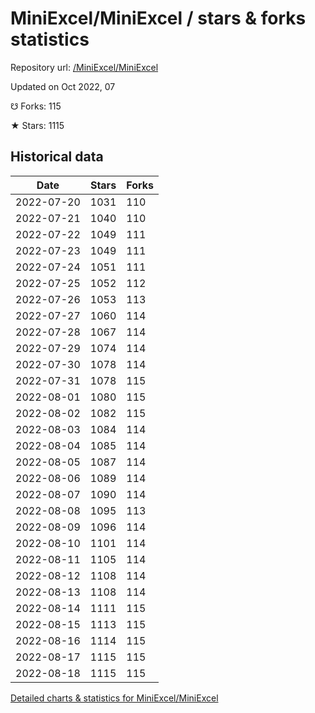 # MiniExcel/MiniExcel / stars & forks statistics

Repository url: [/MiniExcel/MiniExcel](https://github.com/MiniExcel/MiniExcel)

Updated on Oct 2022, 07

☋ Forks: 115

★ Stars: 1115

## Historical data
| Date | Stars | Forks |
|------|-------|-------|
| 2022-07-20 | 1031 | 110 | 
| 2022-07-21 | 1040 | 110 | 
| 2022-07-22 | 1049 | 111 | 
| 2022-07-23 | 1049 | 111 | 
| 2022-07-24 | 1051 | 111 | 
| 2022-07-25 | 1052 | 112 | 
| 2022-07-26 | 1053 | 113 | 
| 2022-07-27 | 1060 | 114 | 
| 2022-07-28 | 1067 | 114 | 
| 2022-07-29 | 1074 | 114 | 
| 2022-07-30 | 1078 | 114 | 
| 2022-07-31 | 1078 | 115 | 
| 2022-08-01 | 1080 | 115 | 
| 2022-08-02 | 1082 | 115 | 
| 2022-08-03 | 1084 | 114 | 
| 2022-08-04 | 1085 | 114 | 
| 2022-08-05 | 1087 | 114 | 
| 2022-08-06 | 1089 | 114 | 
| 2022-08-07 | 1090 | 114 | 
| 2022-08-08 | 1095 | 113 | 
| 2022-08-09 | 1096 | 114 | 
| 2022-08-10 | 1101 | 114 | 
| 2022-08-11 | 1105 | 114 | 
| 2022-08-12 | 1108 | 114 | 
| 2022-08-13 | 1108 | 114 | 
| 2022-08-14 | 1111 | 115 | 
| 2022-08-15 | 1113 | 115 | 
| 2022-08-16 | 1114 | 115 | 
| 2022-08-17 | 1115 | 115 | 
| 2022-08-18 | 1115 | 115 | 


[Detailed charts & statistics for MiniExcel/MiniExcel](https://reviewgithub.com/rep/MiniExcel/MiniExcel)
